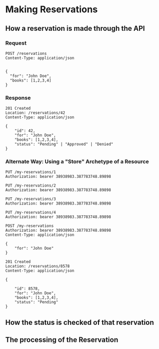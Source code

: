 # Making Reservations

## How a reservation is made through the API

### Request
```
POST /reservations
Content-Type: application/json


{
  "for": "John Doe",
  "books": [1,2,3,4]
}

```

### Response
```
201 Created
Location: /reservations/42
Content-Type: application/json

{
    "id": 42,
    "for": "John Doe",
    "books": [1,2,3,4],
    "status": "Pending" | "Approved" | "Denied"
}
```

### Alternate Way: Using a "Store" Archetype of a Resource

```
PUT /my-reservations/1
Authorization: bearer 38938983.387783748.89898

PUT /my-reservations/2
Authorization: bearer 38938983.387783748.89898

PUT /my-reservations/3
Authorization: bearer 38938983.387783748.89898

PUT /my-reservations/4
Authorization: bearer 38938983.387783748.89898

POST /my-reservations
Authorization: bearer 38938983.387783748.89898
Content-Type: application/json

{
    "for": "John Doe"
}

201 Created
Location: /reservations/8578
Content-Type: application/json

{

    "id": 8578,
    "for": "John Doe",
    "books": [1,2,3,4],
    "status": "Pending"
}
```

## How the status is checked of that reservation

## The processing of the Reservation